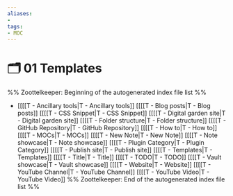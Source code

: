 ```yaml
---
aliases:
- 
tags: 
- MOC
---
```


# 🗂️ 01 Templates

%% Zoottelkeeper: Beginning of the autogenerated index file list  %%
-  [[[[T - Ancillary tools|T - Ancillary tools]]  [[[[T - Blog posts|T - Blog posts]]  [[[[T - CSS Snippet|T - CSS Snippet]]  [[[[T - Digital garden site|T - Digital garden site]]  [[[[T - Folder structure|T - Folder structure]]  [[[[T - GitHub Repository|T - GitHub Repository]]  [[[[T - How to|T - How to]]  [[[[T - MOCs|T - MOCs]]  [[[[T - New Note|T - New Note]]  [[[[T - Note showcase|T - Note showcase]]  [[[[T - Plugin Category|T - Plugin Category]]  [[[[T - Publish site|T - Publish site]]  [[[[T - Templates|T - Templates]]  [[[[T - Title|T - Title]]  [[[[T - TODO|T - TODO]]  [[[[T - Vault showcase|T - Vault showcase]]  [[[[T - Website|T - Website]]  [[[[T - YouTube Channel|T - YouTube Channel]]  [[[[T - YouTube Video|T - YouTube Video]]
%% Zoottelkeeper: End of the autogenerated index file list  %%

